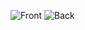 ![Front](https://github.com/Justin-Vuong/Presgo_V2/assets/54009148/c3591a54-36e6-4c61-9f5d-75141d8bf805)
![Back](https://github.com/Justin-Vuong/Presgo_V2/assets/54009148/8fe5ed47-bbdf-4353-b43e-2714e57e7337)
